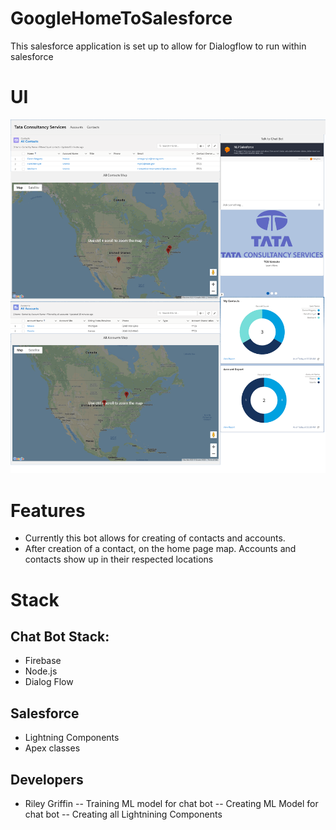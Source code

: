# GoogleHomeToSalesforce

This salesforce application is set up to allow for Dialogflow to run within salesforce

# UI

![HomePageUi](./ui.png)

# Features

- Currently this bot allows for creating of contacts and accounts. 
- After creation of a contact, on the home page map. Accounts and contacts show up in their respected locations

# Stack
## Chat Bot Stack:
- Firebase
- Node.js
- Dialog Flow

## Salesforce
- Lightning Components
- Apex classes

## Developers
- Riley Griffin
  -- Training ML model for chat bot
  -- Creating ML Model for chat bot
  -- Creating all Lightnining Components
  
